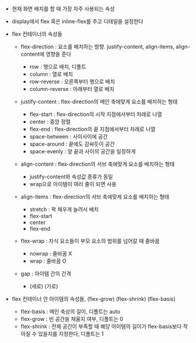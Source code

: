 - 현재 화면 배치를 할 때 가장 자주 사용되는 속성
- display에서 flex 혹은 inline-flex를 주고 디테일을 설정한다

- flex 컨테이너의 속성들
	- flex-direction : 요소를 배치하는 방향. justify-content, align-items, align-content에 영향을 준다
		- row : 행으로 배치, 디폴트
		- column : 열로 배치
		- row-reverse : 오른쪽부터 행으로 배치
		- column-reverse : 아래부터 열로 배치
	
	- justify-content : flex-direction의 메인 축에맞게 요소를 배치하는 형태
		- flex-start : flex-direction의 시작 지점에서부터 차례로 나열
		- center : 중앙 정렬
		- flex-end : flex-direction의 끝 지점에서부터 차례로 나열
		- space-between : 사이사이에 공간
		- space-around : 끝에도 감싸듯이 공간
		- space-evenly : 양 끝과 사이의 공간을 일정하게
	
	- align-content : flex-direction의 서브 축에맞게 요소를 배치하는 형태
		- justify-content와 속성값 종류가 동일
		- wrap으로 아이템이 여러 줄이 되면 사용
	
	- align-items : flex-direction의 서브 축에맞게 요소를 배치하는 형태
		- stretch : 꽉 채우게 늘려서 배치
		- flex-start
		- center
		- flex-end
	
	- flex-wrap : 자식 요소들이 부모 요소의 범위를 넘어갈 때 줄바꿈
		- nowrap : 줄바꿈 X
		- wrap : 줄바꿈 O
	
	- gap : 아이템 간의 간격
		- (세로) (가로)

- flex 컨테이너 안 아이템의 속성들, (flex-grow) (flex-shrink) (flex-basis)
	- flex-basis : 메인 축상의 길이, 디폴트는 auto
	- flex-grow : 빈 공간을 채울지 여부, 디폴트는 0
	- flex-shrink : 전체 공간이 부족할 때 해당 아이템의 길이가 flex-basis보다 작아질 수 있을지를 지정한다, 디폴트는 1
